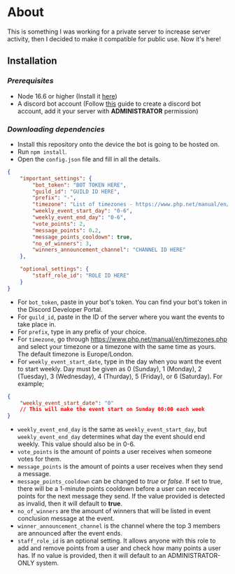 # About
This is something I was working for a private server to increase server activity, then I decided to make it compatible for public use. Now it's here!

## Installation

### _**Prerequisites**_

- Node 16.6 or higher (Install it [here](https://nodejs.org/en/))
- A discord bot account (Follow [this](https://dsharpplus.github.io/articles/basics/bot_account.html) guide to create a discord bot account, add it your server with **ADMINISTRATOR** permission)

### _**Downloading dependencies**_
- Install  this repository onto the device the bot is going to be hosted on.
- Run `npm install`.
- Open the `config.json` file and fill in all the details.
```json
{
    "important_settings": {
        "bot_token": "BOT TOKEN HERE",
        "guild_id": "GUILD ID HERE",
        "prefix": "-",
        "timezone": "List of timezones - https://www.php.net/manual/en/timezones.php",
        "weekly_event_start_day": "0-6",
        "weekly_event_end_day": "0-6",
        "vote_points": 2,
        "message_points": 0.2,
        "message_points_cooldown": true,
        "no_of_winners": 3,
        "winners_announcement_channel": "CHANNEL ID HERE"
    },

    "optional_settings": {
        "staff_role_id": "ROLE ID HERE"
    }
}
```

- For `bot_token`, paste in your bot's token. You can find your bot's token in the Discord Developer Portal.
- For `guild_id`, paste in the ID of the server where you want the events to take place in.
- For `prefix`, type in any prefix of your choice.
- For `timezone`, go through https://www.php.net/manual/en/timezones.php and select your timezone or a timezone with the same time as yours. The default timezone is Europe/London.
- For `weekly_event_start_date`, type in the day when you want the event to start weekly. Day must be given as 0 (Sunday), 1 (Monday), 2 (Tuesday), 3 (Wednesday), 4 (Thurday), 5 (Friday), or 6 (Saturday). For example;

```json
{
    "weekly_event_start_date": "0"
    // This will make the event start on Sunday 00:00 each week
}
```
- `weekly_event_end_day` is the same as `weekly_event_start_day`, but `weekly_event_end_day` determines what day the event should end weekly. This value should also be in 0-6.
- `vote_points` is the amount of points a user receives when someone votes for them.
- `message_points` is the amount of points a user receives when they send a message.
- `message_points_cooldown` can be changed to *true* or *false*. If set to true, there will be a
1-minute points cooldown before a user can receive points for the next message they send. If the value provided is detected as invalid, then it will default to **true**.
- `no_of_winners` are the amount of winners that will be listed in event conclusion message at the event. 
- `winner_announcement_channel` is the channel where the top 3 members are announced after the event ends.
- `staff_role_id` is an optional setting. It allows anyone with this role to add and remove points from a user and check how many points a user has. If no value is provided, then it will default to an ADMINISTRATOR-ONLY system.